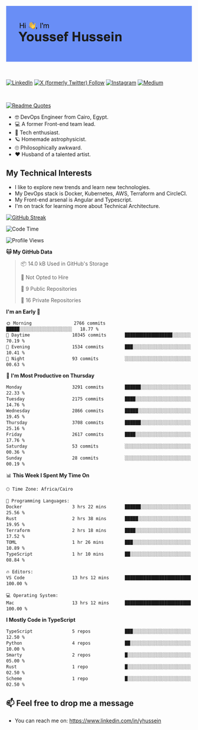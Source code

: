 [![Youssef's GitHub Banner](./assets/youssef-hussein.png)](https://github.com/yorki404)

</br>

[![LinkedIn](https://img.shields.io/badge/linkedin-%230077B5.svg?style=for-the-badge&logo=linkedin&logoColor=white)](https://www.linkedin.com/in/yhussein/)
[![X (formerly Twitter) Follow](https://img.shields.io/twitter/follow/devqik_?style=for-the-badge&logo=X&logoColor=White&labelColor=White)](https://twitter.com/devqik_)
[![Instagram](https://img.shields.io/badge/devqik-E4405F?style=for-the-badge&logo=Instagram&logoColor=white)](https://instagram.com/devqik)
[![Medium](https://img.shields.io/badge/Medium-12100E?style=for-the-badge&logo=medium&logoColor=white)](https://medium.com/@devqik)

</br>

[![Readme Quotes](https://quotes-github-readme.vercel.app/api?type=horizontal&theme=dark)](https://github.com/piyushsuthar/github-readme-quotes)

- :nerd_face: DevOps Engineer from Cairo, Egypt.
- :computer: A former Front-end team lead.
- :satellite: Tech enthusiast.
- :ringed_planet: Homemade astrophysicist.
- :roll_eyes: Philosophically awkward.
- :heart: Husband of a talented artist.

## My Technical Interests

- I like to explore new trends and learn new technologies.
- My DevOps stack is Docker, Kubernetes, AWS, Terraform and CircleCI.
- My Front-end arsenal is Angular and Typescript.
- I'm on track for learning more about Technical Architecture.

[![GitHub Streak](https://streak-stats.demolab.com/?user=devqik&theme=dark)](https://git.io/streak-stats)

<!--START_SECTION:waka-->
![Code Time](http://img.shields.io/badge/Code%20Time-734%20hrs%2059%20mins-blue)

![Profile Views](http://img.shields.io/badge/Profile%20Views-0-blue)

**🐱 My GitHub Data** 

> 📦 14.0 kB Used in GitHub's Storage 
 > 
> 🚫 Not Opted to Hire
 > 
> 📜 9 Public Repositories 
 > 
> 🔑 16 Private Repositories 
 > 
**I'm an Early 🐤** 

```text
🌞 Morning                2766 commits        █████░░░░░░░░░░░░░░░░░░░░   18.77 % 
🌆 Daytime                10345 commits       ██████████████████░░░░░░░   70.19 % 
🌃 Evening                1534 commits        ███░░░░░░░░░░░░░░░░░░░░░░   10.41 % 
🌙 Night                  93 commits          ░░░░░░░░░░░░░░░░░░░░░░░░░   00.63 % 
```
📅 **I'm Most Productive on Thursday** 

```text
Monday                   3291 commits        ██████░░░░░░░░░░░░░░░░░░░   22.33 % 
Tuesday                  2175 commits        ████░░░░░░░░░░░░░░░░░░░░░   14.76 % 
Wednesday                2866 commits        █████░░░░░░░░░░░░░░░░░░░░   19.45 % 
Thursday                 3708 commits        ██████░░░░░░░░░░░░░░░░░░░   25.16 % 
Friday                   2617 commits        ████░░░░░░░░░░░░░░░░░░░░░   17.76 % 
Saturday                 53 commits          ░░░░░░░░░░░░░░░░░░░░░░░░░   00.36 % 
Sunday                   28 commits          ░░░░░░░░░░░░░░░░░░░░░░░░░   00.19 % 
```


📊 **This Week I Spent My Time On** 

```text
🕑︎ Time Zone: Africa/Cairo

💬 Programming Languages: 
Docker                   3 hrs 22 mins       ██████░░░░░░░░░░░░░░░░░░░   25.56 % 
Rust                     2 hrs 38 mins       █████░░░░░░░░░░░░░░░░░░░░   19.95 % 
Terraform                2 hrs 18 mins       ████░░░░░░░░░░░░░░░░░░░░░   17.52 % 
TOML                     1 hr 26 mins        ███░░░░░░░░░░░░░░░░░░░░░░   10.89 % 
TypeScript               1 hr 10 mins        ██░░░░░░░░░░░░░░░░░░░░░░░   08.84 % 

🔥 Editors: 
VS Code                  13 hrs 12 mins      █████████████████████████   100.00 % 

💻 Operating System: 
Mac                      13 hrs 12 mins      █████████████████████████   100.00 % 
```

**I Mostly Code in TypeScript** 

```text
TypeScript               5 repos             ███░░░░░░░░░░░░░░░░░░░░░░   12.50 % 
Python                   4 repos             ██░░░░░░░░░░░░░░░░░░░░░░░   10.00 % 
Smarty                   2 repos             █░░░░░░░░░░░░░░░░░░░░░░░░   05.00 % 
Rust                     1 repo              █░░░░░░░░░░░░░░░░░░░░░░░░   02.50 % 
Scheme                   1 repo              █░░░░░░░░░░░░░░░░░░░░░░░░   02.50 % 
```




<!--END_SECTION:waka-->

## 📫 Feel free to drop me a message
- You can reach me on: https://www.linkedin.com/in/yhussein
